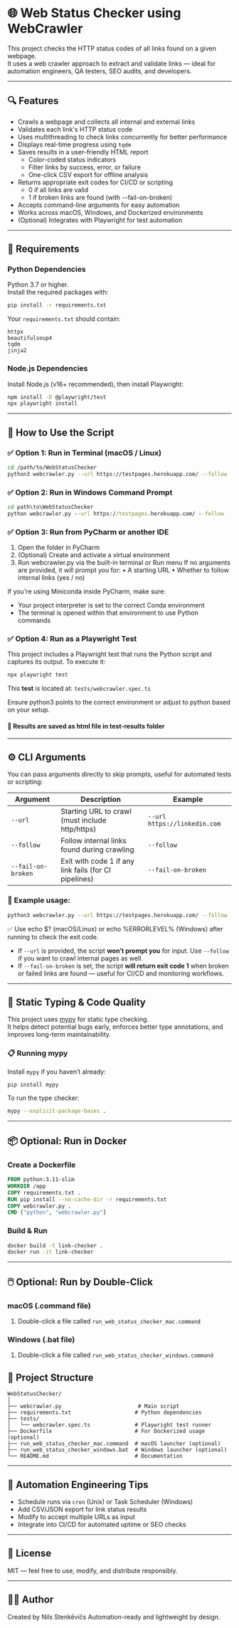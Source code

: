 # 🌐 Web Status Checker using WebCrawler

This project checks the HTTP status codes of all links found on a given webpage.  
It uses a web crawler approach to extract and validate links — ideal for automation engineers, QA testers, SEO audits, and developers.

---

## 🔍 Features

- Crawls a webpage and collects all internal and external links
- Validates each link's HTTP status code
- Uses multithreading to check links concurrently for better performance
- Displays real-time progress using `tqdm`
- Saves results in a user-friendly HTML report
  - Color-coded status indicators
  - Filter links by success, error, or failure
  - One-click CSV export for offline analysis
- Returns appropriate exit codes for CI/CD or scripting
  - 0 if all links are valid
  - 1 if broken links are found (with --fail-on-broken)
- Accepts command-line arguments for easy automation
- Works across macOS, Windows, and Dockerized environments
- (Optional) Integrates with Playwright for test automation

---

## 🧰 Requirements

### Python Dependencies

Python 3.7 or higher.  
Install the required packages with:

```bash
pip install -r requirements.txt
```

Your `requirements.txt` should contain:

```
httpx
beautifulsoup4
tqdm
jinja2
```

### Node.js Dependencies
Install Node.js (v16+ recommended), then install Playwright:

```bash
npm install -D @playwright/test
npx playwright install
```
---

## 🚀 How to Use the Script

### ✅ Option 1: Run in Terminal (macOS / Linux)

```bash
cd /path/to/WebStatusChecker
python3 webcrawler.py --url https://testpages.herokuapp.com/ --follow
```

### ✅ Option 2: Run in Windows Command Prompt

```cmd
cd path\to\WebStatusChecker
python webcrawler.py --url https://testpages.herokuapp.com/ --follow
```

### ✅ Option 3: Run from PyCharm or another IDE

1.	Open the folder in PyCharm
2. (Optional) Create and activate a virtual environment
3. Run webcrawler.py via the built-in terminal or Run menu
If no arguments are provided, it will prompt you for:
	•	A starting URL
	•	Whether to follow internal links (yes / no)

If you're using Miniconda inside PyCharm, make sure:
- Your project interpreter is set to the correct Conda environment
- The terminal is opened within that environment to use Python commands

### ✅ Option 4: Run as a Playwright Test
This project includes a Playwright test that runs the Python script and captures its output.
To execute it:
```bash
npx playwright test
```

This **test** is located at: `tests/webcrawler.spec.ts`

Ensure python3 points to the correct environment or adjust to python based on your setup.

#### 📝 Results are saved as html file in test-results folder

---

## ⚙️ CLI Arguments

You can pass arguments directly to skip prompts, useful for automated tests or scripting:

| Argument           | Description                                           | Example                       |
|--------------------|-------------------------------------------------------|-------------------------------|
| `--url`            | Starting URL to crawl (must include http/https)      | `--url https://linkedin.com`  |
| `--follow`         | Follow internal links found during crawling           | `--follow`                    |
| `--fail-on-broken` | Exit with code 1 if any link fails (for CI pipelines)           | `--fail-on-broken`                            |

### 🔧 Example usage:
```bash
python3 webcrawler.py --url https://testpages.herokuapp.com/ --follow --fail-on-broken
```
✅ Use echo $? (macOS/Linux) or echo %ERRORLEVEL% (Windows) after running to check the exit code.

* If `--url` is provided, the script **won’t prompt you** for input. Use `--follow` if you want to crawl internal pages as well.
* If `--fail-on-broken` is set, the script **will return exit code 1** when broken or failed links are found — useful for CI/CD and monitoring workflows.
---


## 🧪 Static Typing & Code Quality

This project uses [mypy](https://mypy-lang.org/) for static type checking.  
It helps detect potential bugs early, enforces better type annotations, and improves long-term maintainability.

### 📋 Running mypy

Install `mypy` if you haven’t already:

```bash
pip install mypy
```
To run the type checker:
```bash
mypy --explicit-package-bases .
```
---

## 📦 Optional: Run in Docker

### Create a Dockerfile

```Dockerfile
FROM python:3.11-slim
WORKDIR /app
COPY requirements.txt .
RUN pip install --no-cache-dir -r requirements.txt
COPY webcrawler.py .
CMD ["python", "webcrawler.py"]
```

### Build & Run

```bash
docker build -t link-checker .
docker run -it link-checker
```

---

## 🖱️ Optional: Run by Double-Click

### macOS (.command file)

1. Double-click a file called `run_web_status_checker_mac.command`

### Windows (.bat file)

1. Double-click a file called `run_web_status_checker_windows.command`


## 📁 Project Structure

```
WebStatusChecker/
│
├── webcrawler.py                        # Main script
├── requirements.txt                    # Python dependencies
├── tests/
│   └── webcrawler.spec.ts              # Playwright test runner
├── Dockerfile                          # For Dockerized usage (optional)
├── run_web_status_checker_mac.command  # macOS launcher (optional)
├── run_web_status_checker_windows.bat  # Windows launcher (optional)
└── README.md                           # Documentation
```

---

## 🧪 Automation Engineering Tips

- Schedule runs via `cron` (Unix) or Task Scheduler (Windows)
- Add CSV/JSON export for link status results
- Modify to accept multiple URLs as input
- Integrate into CI/CD for automated uptime or SEO checks

---

## 📜 License

MIT — feel free to use, modify, and distribute responsibly.

---

## 👨‍🔧 Author

Created by Nils Stenkēvičs 
Automation-ready and lightweight by design.